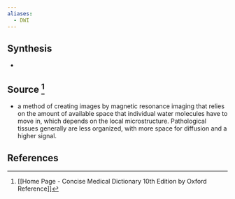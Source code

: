 ```yaml
---
aliases:
  - DWI
---
```

## Synthesis
- 
## Source [^1]
- a method of creating images by magnetic resonance imaging that relies on the amount of available space that individual water molecules have to move in, which depends on the local microstructure. Pathological tissues generally are less organized, with more space for diffusion and a higher signal.
## References

[^1]: [[Home Page - Concise Medical Dictionary 10th Edition by Oxford Reference]]